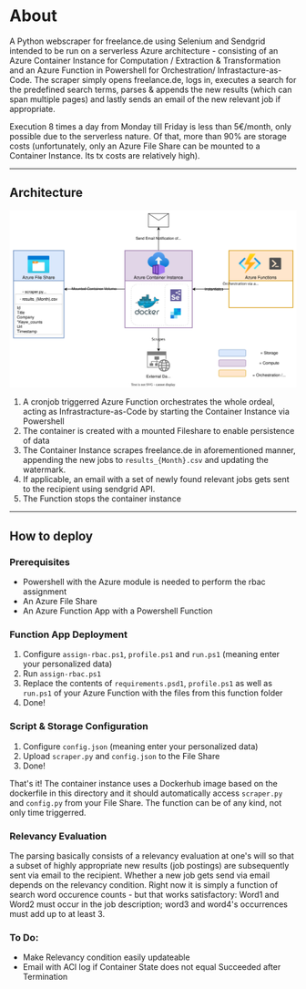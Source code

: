 # About

A Python webscraper for freelance.de using Selenium and Sendgrid intended to be run on a serverless Azure architecture - consisting  of an Azure Container Instance for Computation / Extraction & Transformation and an Azure Function in Powershell for Orchestration/ Infrastacture-as-Code. The scraper simply opens freelance.de, logs in, executes a search for the predefined search terms, parses & appends the new results (which can span multiple pages) and lastly sends an email of the new relevant job if appropriate.

Execution 8 times a day from Monday till Friday is less than 5€/month, only possible due to the serverless nature. Of that, more than 90% are storage costs (unfortunately, only an Azure File Share can be mounted to a Container Instance. Its tx costs are relatively high).

---

## Architecture
<p align="center">
<img src="Scraper.svg">
</p>

1. A cronjob triggerred Azure Function orchestrates the whole ordeal, acting as Infrastracture-as-Code by starting the Container Instance via Powershell
2. The container is created with a mounted Fileshare to enable persistence of data
3. The Container Instance scrapes freelance.de in aforementioned manner, appending the new jobs to `results_{Month}.csv` and updating the watermark.
4. If applicable, an email with a set of newly found relevant jobs gets sent to the recipient using sendgrid API.
5. The Function stops the container instance

---

## How to deploy

### Prerequisites
- Powershell with the Azure module is needed to perform the rbac assignment
- An Azure File Share
- An Azure Function App with a Powershell Function

### Function App Deployment

1. Configure `assign-rbac.ps1`, `profile.ps1` and `run.ps1` (meaning enter your personalized data)
2. Run `assign-rbac.ps1`
3. Replace the contents of `requirements.psd1`, `profile.ps1` as well as `run.ps1` of your Azure Function with the files from this function folder
4. Done!

### Script & Storage Configuration
1. Configure `config.json` (meaning enter your personalized data)
2. Upload `scraper.py` and `config.json` to the File Share
3. Done!

That's it! The container instance uses a Dockerhub image based on the dockerfile in this directory and it should automatically access `scraper.py` and `config.py` from your File Share. The function can be of any kind, not only time triggerred.

### Relevancy Evaluation

The parsing basically consists of a relevancy evaluation at one's will so that a subset of highly appropriate new results (job postings) are subsequently sent via email to the recipient. 
Whether a new job gets send via email depends on the relevancy condition. Right now it is simply a function of search word occurence counts - but that works satisfactory: Word1 and Word2 must occur in the job description; word3 and word4's occurrences must add up to at least 3.

### To Do:
- Make Relevancy condition easily updateable
- Email with ACI log if Container State does not equal Succeeded after Termination